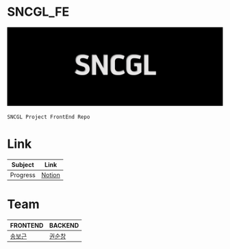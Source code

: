 # **SNCGL_FE**
[![Logo](./CI/Logo.png)](https://sncgl.notion.site/226b43d50db74205ac2c814c3328135e)
```
SNCGL Project FrontEnd Repo
```
# Link
|Subject|Link|
|------|---|
|Progress|[Notion](https://sncgl.notion.site/5178f1d0c57246719343a65bf800f495?v=b9535899a23e4f5d87e64d62c5cfa29e)|

# Team
|FRONTEND|BACKEND|
|------|---|
|[송보근](https://github.com/boguensong)|[권순창](https://github.com/kwonsc)|



